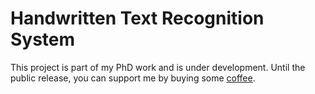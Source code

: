# Handwritten Text Recognition System

This project is part of my PhD work and is under development. Until the public release, you can support me by buying some [coffee](https://ko-fi.com/arthurflor23).
